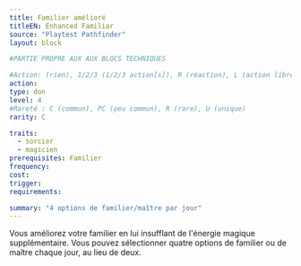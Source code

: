 ```yaml
---
title: Familier amélioré
titleEN: Enhanced Familiar
source: "Playtest Pathfinder"
layout: block

#PARTIE PROPRE AUX AUX BLOCS TECHNIQUES

#Action: (rien), 1/2/3 (1/2/3 action[s]), R (réaction), L (action libre)
action: 
type: don
level: 4
#Rareté : C (commun), PC (peu commun), R (rare), U (unique)
rarity: C

traits:
  - sorcier
  - magicien
prerequisites: Familier
frequency: 
cost:
trigger: 
requirements: 

summary: "4 options de familier/maître par jour"
---
```


Vous améliorez votre familier en lui insufflant de l'énergie magique supplémentaire. Vous pouvez sélectionner quatre options de familier ou de maître chaque jour, au lieu de deux.